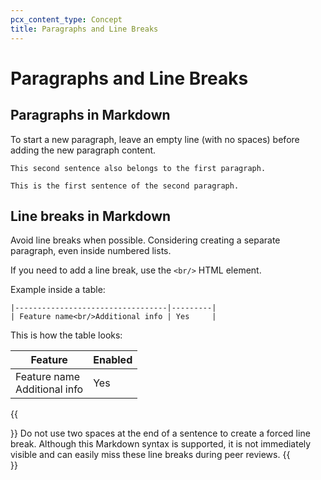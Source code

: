 ```yaml
---
pcx_content_type: Concept
title: Paragraphs and Line Breaks
---
```


# Paragraphs and Line Breaks

## Paragraphs in Markdown

To start a new paragraph, leave an empty line (with no spaces) before adding the new paragraph content.

``` This sentence is the first one in this paragraph.
This second sentence also belongs to the first paragraph.
 
This is the first sentence of the second paragraph. 
```


## Line breaks in Markdown

Avoid line breaks when possible. Considering creating a separate paragraph, even inside numbered lists.

If you need to add a line break, use the `<br/>` HTML element.

Example inside a table:

```| Feature                          | Enabled |
|----------------------------------|---------|
| Feature name<br/>Additional info | Yes     |
```

This is how the table looks:

| Feature                          | Enabled |
|----------------------------------|---------|
| Feature name<br/>Additional info | Yes     |

{{<Aside type="warning">}}
Do not use two spaces at the end of a sentence to create a forced line break. Although this Markdown syntax is supported, it is not immediately visible and can easily miss these line breaks during peer reviews. 
{{</Aside>}}
